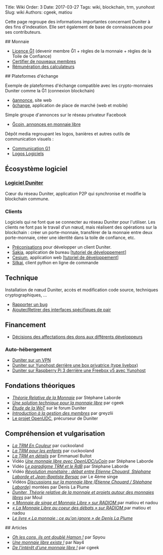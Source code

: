 Title: Wiki
Order: 3
Date: 2017-03-27
Tags: wiki, blockchain, trm, yunohost
Slug: wiki
Authors: cgeek, matiou

Cette page regroupe des informations importantes concernant Duniter à des fins d'indexation. Elle sert également de base de connaissances pour ses contributeurs.

## Monnaie

* [Licence Ğ1](./licence-g1) (devenir membre Ğ1 + règles de la monnaie + règles de la Toile de Confiance)
* [Certifier de nouveaux membres](./certifier-de-nouveaux-membres)
* [Rémunération des calculateurs](./remuneration)

## Plateformes d'échange

Exemple de plateformes d'échange compatible avec les crypto-monnaies Duniter comme la Ğ1 (connexion blockchain)

* [ğannonce](https://gannonce.duniter.org/), site web
* [ğchange](https://www.gchange.fr/), application de place de marché (web et mobile)

Simple groupe d'annonces sur le réseau privateur Facebook

* [Ḡcoin, annonces en monnaie libre](https://www.facebook.com/groups/217329018743538/)

Dépôt media regroupant les logos, banières et autres outils de communication visuels :

* [Communication G1](https://git.duniter.org/communication/G1)
* [Logos Logiciels](https://git.duniter.org/communication/logos)


## Écosystème logiciel

### [Logiciel Duniter](./duniter)

Cœur du réseau Duniter, application P2P qui synchronise et modifie la blockchain commune.

### Clients

Logiciels qui ne font que se connecter au réseau Duniter pour l'utiliser. Les clients ne font pas le travail d'un nœud, mais réalisent des opérations sur la blockchain : créer un porte-monnaie, transférer de la monnaie entre deux porte-monnaie,  créer une identité dans la toile de confiance, etc.

* [Préconisations](./preconisations-client-duniter) pour développer un client Duniter.
* [Sakia](http://sakia-wallet.org/), application de bureau [[tutoriel de développement](https://github.com/duniter/sakia/blob/master/doc/install_for_developers.md)]
* [Cesium](https://github.com/duniter/cesium), application web [[tutoriel de développement](https://github.com/duniter/cesium/blob/master/doc/fr/development_tutorial-01.md)]
* [Silkaj](https://github.com/duniter/silkaj), client python en ligne de commande

## Technique

Installation de nœud Duniter, accès et modification code source, techniques cryptographiques, ...

* [Rapporter un bug](./rapporter-un-bug)
* [Ajouter/Retirer des interfaces spécifiques de pair](./interfaces-specifiques-de-pair)

## Financement

* [Décisions des affectations des dons aux différents développeurs](../financements)

### Auto-hébergement

* [Duniter sur un VPN](https://forum.duniter.org/t/duniter-sur-un-vpn/2280/13)
* [Duniter sur Yunohost derrière une box privatrice (type livebox)](https://forum.duniter.org/t/duniter-sur-yunohost-derriere-une-box-privatrice-type-livebox/2169)
* [Duniter sur Raspberry Pi 3 derrière une Freebox v5 avec Yunohost](./duniter/install-duniter-freebox_v5-yunohost)

## Fondations théoriques

* *[Théorie Relative de la Monnaie](http://trm.creationmonetaire.info/)* par Stéphane Laborde
* *[Une solution technique pour la monnaie libre](../comprendre/theorie/#une-solution)* par cgeek
* *[Étude de la WoT](https://forum.duniter.org/t/etude-de-la-wot/977)* sur le forum Duniter
* *[Introduction à la gestion des membres](../introduction-a-la-toile-de-confiance)* par greyzlii
* [Le projet OpenUDC](https://github.com/Open-UDC/open-udc), précurseur de Duniter

## Compréhension et vulgarisation

* *[La TRM En Couleur](http://cuckooland.free.fr/LaTrmEnCouleur.html)* par cuckooland
* *[La TRM pour les enfants](http://cuckooland.free.fr/LaTrmPourLesEnfants.html)* par cuckooland
* *[La TRM en détails](http://monnaie.ploc.be/)* par Emmanuel Bultot
* Vidéo *[Une monnaie libre avec OpenUDC/uCoin](https://www.youtube.com/watch?v=ljflI-JAsbc)* par Stéphane Laborde
* Vidéo *[Le paradigme TRM et le RdB](https://www.youtube.com/watch?v=PdSEpQ8ZtY4)* par Stéphane Laborde
* Vidéo *[Révolution monétaire : débat entre Etienne Chouard, Stéphane Laborde et Jean-Baptiste Bersac](https://www.youtube.com/watch?v=kvjstlFaxUw)* par Le 4ème singe
* Vidéos *[Discussions sur la monnaie libre (Étienne Chouard / Stéphane Laborde)](https://www.youtube.com/playlist?list=PL9isKtkLy16dtuwbYGW_KXP99WRCo85pQ)* montées par Denis La Plume
* *[Duniter, Théorie relative de la monnaie et projets autour des monnaies libres](https://moul.re/blog/index.php?article3/duniter)* par Moul
* *[« Monnaie de singe et Monnaie Libre » sur RADIOM ](https://www.radiom.fr/podcast/71-passeurs-de-bougnettes/3453-monnaie-de-singe-et-monnaie-libre.html)* par matiou et nadou
* *[« La Monnaie Libre au coeur des débats » sur RADIOM ](https://www.radiom.fr/podcast/71-passeurs-de-bougnettes/3621-la-monnaie-libre-au-coeur-des-debats.html)* par matiou et nadou
* *[Le livre « La monnaie : ce qu'on ignore » de Denis La Plume](https://blog.denislaplume.fr/2017/09/29/le-livre-la-monnaie-ce-quon-ignore-est-sorti/)*

## Articles

* *[Oh les cons, ils ont doublé Hamon !](http://blog.spyou.org/wordpress-mu/2017/03/14/oh-les-cons-ils-ont-double-hamon/)* par Spyou
* *[Une monnaie libre existe !](http://nayya.org/)* par Nay4
* *[De l'intérêt d'une monnaie libre !](https://blog.cgeek.fr/de-linteret-dune-monnaie-libre.html)* par cgeek
